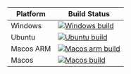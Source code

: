 Platform | Build Status
------------ | -------------
Windows | [![Windows build](https://github.com/alspin8/Orion/actions/workflows/build-windows.yml/badge.svg)](https://github.com/alspin8/Orion/actions/workflows/build-windows.yml)
Ubuntu | [![Ubuntu build](https://github.com/alspin8/Orion/actions/workflows/build-ubuntu.yml/badge.svg)](https://github.com/alspin8/Orion/actions/workflows/build-ubuntu.yml)
Macos ARM | [![Macos arm build](https://github.com/alspin8/Orion/actions/workflows/build-macos-arm.yml/badge.svg)](https://github.com/alspin8/Orion/actions/workflows/build-macos-arm.yml)
Macos | [![Macos build](https://github.com/alspin8/Orion/actions/workflows/build-macos.yml/badge.svg)](https://github.com/alspin8/Orion/actions/workflows/build-macos.yml)

